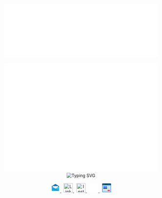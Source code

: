 <!-- 
  [CSS 적용된 배너 만드는 방법]
  1. 배너 스타일 작성
    # Making Banner Application URL: https://www.canva.com/design/DAFl2y3Kd6w/TJbhZG05KsV6Q3VsUYHDDA/edit?ui=eyJBIjp7IkEiOiJkb3dubG9hZF9wbmciLCJGIjp0cnVlfSwiRSI6eyJBPyI6IkUifSwiRyI6eyJEIjp7IkEiOiJNQUZsMjY0OGdfYyIsIkIiOiJNVFprWkdRMU1USXRaREk0TnkwMFl6RTBMV0kxWXpZdFpqUTVNVGhoWmpVMk1qSXguaUNraG1VZzFhMkJ0Ml9LMzhXWDNZVWNmYl9rc3pXYXJZcFk4SzFBdmZuNCIsIkQiOnsiQT8iOiJBIiwiQSI6IkQifX19fQ
  2. img 태그에 추가할 svg 파일 생성 (foreignObject + HTML + CSS)
  3. svg 내부에 img 태그 생성 및 src에 base64 encoding image 할당
    # image -> base64 Application URL : https://www.base64-image.de/
-->
<div style="width: 100%;">
  <img src="assets/svgs/header.svg" alt="README Header" title="README Header" />
</div>

<br />

<div style="width: 100%;">
  <img src="assets/svgs/body.svg" alt="README Body" title="README Body" />
</div>

<div style="width: 100%;" align='center'>
  <img src="https://readme-typing-svg.demolab.com?font=Nunito&weight=700&size=24&duration=3000&pause=1000&color=3B3D3F&center=true&vCenter=true&width=300&height=30&lines=Feel+free+to+contact+me!+%F0%9F%98%81" alt="Typing SVG" />
</div>

<br />

<div align='center'>
  <a href="https://mail.google.com/mail/?view=cm&amp;fs=1&amp;to=tmdfyd95@naver.com" target="_blank">
    <img width="30px" height="30px" src="assets/images/mail.png" title="Mail" />
  </a>
  <span>&nbsp;</span>
  <a href="https://www.linkedin.com/in/windragon/">
    <img width="30px" height="30px" src="https://noticon-static.tammolo.com/dgggcrkxq/image/upload/v1577931228/noticon/m7laxwx6s1m5thit9ldj.png" title="LinkedIn" />
  </a>
  <span>&nbsp;</span>
  <a href="https://www.instagram.com/_win._.dragon_/">
    <img width="30px" height="30px" src="https://noticon-static.tammolo.com/dgggcrkxq/image/upload/v1567008788/noticon/bqjhb6xvljt9viccy6lh.png" title="Instagram" />
  </a>
  <span>&nbsp;</span>
  <a href="https://careerly.co.kr/profiles/469518?utm_campaign=self-share">
    <img width="30px" height="30px" src="assets/svgs/careerly.svg" title="Careerly" />
  </a>
  <span>&nbsp;</span>
  <a href="https://ryong.oopy.io/">
    <img width="30px" height="30px" src="assets/images/blog.png" title="Blog" />
  </a>
</div>
